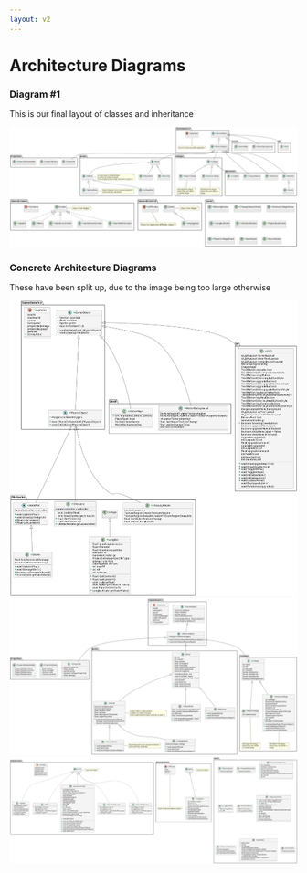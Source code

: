```yaml
---
layout: v2
---
```


# Architecture Diagrams

### Diagram #1
This is our final layout of classes and inheritance

![Abstract architecture 1](./img/abstract_architecture.png)
![Abstract architecture 2](./img/abstract_architecture_2.png)

### Concrete Architecture Diagrams

These have been split up, due to the image being too large otherwise

![Concrete architecture 1](./img/concrete_architecture.png)
![Concrete architecture 2](./img/concrete_architecture_1.png)
![Concrete architecture 3](./img/concrete_architecture_2.png)